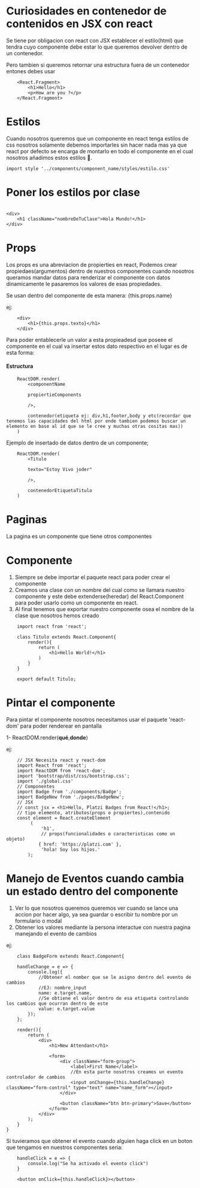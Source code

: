 
# Curiosidades en contenedor de contenidos en JSX con react

Se tiene por obligacion con react con JSX establecer el estilo(html) que tendra cuyo componente debe estar lo que queremos devolver dentro de un contenedor.

Pero tambien si queremos retornar una estructura fuera de un contenedor entones debes usar

~~~
	<React.Fragment>
		<h1>Hello</h1>
		<p>How are you ?</p>
	</React.Fragment>
~~~

# Estilos

Cuando nosotros queremos que un componente en react tenga estilos de css nosotros solamente debemos importarles sin hacer nada mas ya que react por defecto se encarga de montarlo en todo el componente en el cual nosotros añadimos estos estilos 🧐.

~~~
import style '../components/component_name/styles/estilo.css'
~~~

# Poner los estilos por clase

~~~

<div>
	<h1 className="nombreDeTuClase">Hola Mundo!</h1>
</div>

~~~

# Props

Los props es una abreviacion de propierties en react, Podemos crear propiedaes(argumentos) dentro de nuestros componentes cuando nosotros queramos mandar datos para renderizar el componente con datos dinamicamente le pasaremos los valores de esas propiedades.

Se usan dentro del componente de esta manera: {this.props.name}

ej:

~~~
	<div>
		<h1>{this.props.texto}</h1>
	</div>
~~~

Para poder entablecerle un valor a esta propieadesd que poseee el componente en el cual va insertar estos dato respectivo en el lugar es de esta forma:

#### Estructura

~~~
	ReactDOM.render(
		<componentName

		propiertieComponents

		/>,

		contenedor(etiqueta ej: div,h1,footer,body y etc(recordar que tenemos las capacidades del html por ende tambien podemos buscar un elemento en base al id que se le cree y muchas otras cositas mas))
	)
~~~


Ejemplo de insertado de datos dentro de un componente;

~~~
	ReactDOM.render(
		<Titulo

		texto="Estoy Vivo joder"

		/>,

		contenedorEtiquetaTitulo
	)
~~~

# Paginas

La pagina es un componente que tiene otros componentes

# Componente

1. Siempre se debe importar el paquete react para poder crear el componente
1. Creamos una clase con un nombre del cual como se llamara nuestro componente y este debe extenderse(heredar) del React.Component para poder usarlo como un componente en react.
1. Al final tenemos que exportar nuestro componente osea el nombre de la clase que nosotros hemos creado

~~~
	import react from 'react';

	class Titulo extends React.Component{
		render(){
			return (
				<h1>Hello World!</h1>
			)
		}
	}

	export default Titulo;
~~~

# Pintar el componente

Para pintar el componente nosotros necesitamos usar el paquete 'react-dom' para poder renderear en pantalla

1- ReactDOM.render(__qué__,__donde__)

ej:

~~~
	// JSX Necesita react y react-dom
	import React from 'react';
	import ReactDOM from 'react-dom';
	import 'bootstrap/dist/css/bootstrap.css';
	import './global.css'
	// Componentes
	import Badge from './components/Badge';
	import BadgeNew from './pages/BadgeNew';
	// JSX
	// const jsx = <h1>Hello, Platzi Badges from React!</h1>;
	// tipo elemento, atributos(props o propiertes),contenido
	const element = React.createElement
	     (
	         'h1',
	         // props(funcionalidades o caracteristicas como un objeto)
	        { href: 'https://platzi.com' },
	         'hola! Soy los hijos.'
	    );
~~~


# Manejo de Eventos cuando cambia un estado dentro del componente

1. Ver lo que nosotros queremos queremos ver cuando se lance una accion por hacer algo, ya sea guardar o escribir tu nombre por un formulario o modal
1. Obtener los valores mediante la persona interactue con nuestra pagina manejando el evento de cambios

ej:

~~~
	class BadgeForm extends React.Component{

    handleChange = e => {
        console.log({
        	//Obtener el nomber que se le asigno dentro del evento de cambios
        	//EJ: nombre_input
            name: e.target.name,
            //Se obtiene el valor dentro de esa etiqueta controlando los cambios que ocurran dentro de este
            value: e.target.value
        });
    };

    render(){
        return (
            <div>
                <h1>New Attendant</h1>

                <form>
                    <div className="form-group">
                        <label>First Name</label>
                        //En esta parte nosotros creamos un evento controlador de cambios
                        <input onChange={this.handleChange} className="form-control" type="text" name="name_form"></input>
                    </div>

                    <button className="btn btn-primary">Save</button>
                </form>
            </div>
        );
    }
}
~~~


Si tuvieramos que obtener el evento cuando alguien haga click en un boton que tengamos en nuestros componentes seria:

~~~
	handleClick = e => {
		console.log("Se ha activado el evento click")
	}

	<button onClick={this.handleClick}></button>
~~~